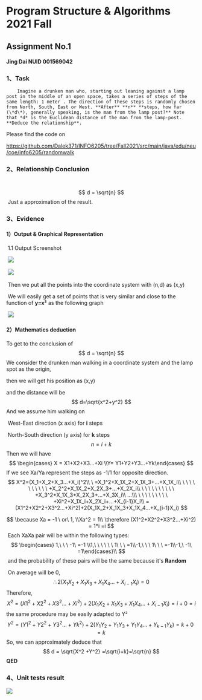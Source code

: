 # Program Structure & Algorithms 2021 Fall

## Assignment No.1

#### Jing Dai NUID 001569042



### 1、Task

 		Imagine a drunken man who, starting out leaning against a lamp post in the middle of an open space, takes a series of steps of the same length: 1 meter . The direction of these steps is randomly chosen from North, South, East or West. **After** **n** **steps, how far (\*d\*), generally speaking, is the man from the lamp post?** Note that *d* is the Euclidean distance of the man from the lamp-post. **Deduce the relationship**.

Please find the code on

https://github.com/Dalek371/INFO6205/tree/Fall2021/src/main/java/edu/neu/coe/info6205/randomwalk

### 2、Relationship Conclusion

​		
$$
d = \sqrt{n}
$$
​		Just a approximation of the result.

### 3、Evidence

#### 		1）Output & Graphical Representation

​				1.1 Output Screenshot

​				![](C:\Users\Administrator\Desktop\courses\info6205\1.PNG)

​				![](C:\Users\Administrator\Desktop\courses\info6205\2.PNG)

​				Then we put all the points into the coordinate system with (n,d) as (x,y)

​				We will easily get a set of points that is very similar and close to the function of **y=x²** as the following graph

​				![](C:\Users\Administrator\Desktop\courses\info6205\捕获.PNG)



#### 		2）Mathematics deduction

To get to the conclusion of 
$$
d = \sqrt{n}
$$
We consider the drunken man walking in a coordinate system and the lamp spot as the origin, 

then we will get his position as (x,y)

and the distance will be 
$$
d=\sqrt{x^2+y^2}
$$
And we assume him walking on

​					West-East direction          (x axis) for **i** steps

​					North-South direction     (y axis) for **k** steps
$$
n = i+k
$$
Then we will have 
$$
\begin{cases} X = X1+X2+X3...+Xi \\Y= Y1+Y2+Y3...+Yk\end{cases}
$$
If we see Xa/Ya represent the steps as -1/1 for opposite direction.
$$
X^2=(X_1+X_2+X_3...+X_i)^2\\
\   =X_1^2+X_1X_2+X_1X_3+...+X_1X_i\\
\ \ \ \ \ \ \ \ \ \ +X_2^2+X_1X_2+X_2X_3+...+X_2X_i\\
\ \ \ \ \ \ \ \ \ \ +X_3^2+X_1X_3+X_2X_3+...+X_3X_i\\
...\\\ \ \ \ \ \ \ \ \ \ +Xi^2+X_1X_i+X_2X_i+...+X_{i-1}X_i\\
=(X1^2+X2^2+X3^2...+Xi^2)+2(X_1X_2+X_1X_3+X_1X_4...+X_{i-1}X_i)
$$

$$
\because Xa = -1 \ or\  1, \\Xa^2  = 1\\
\therefore (X1^2+X2^2+X3^2...+Xi^2) = 1*i =i
$$
​				Each XaXa pair will be within the following types:
$$
\begin{cases} 1,\ \ \ -1\ =-1 \\1,\ \ \ \ \ \ 1\ \ \ =1\\-1,\ \ \ 1\ \ \ =-1\\-1,\ -1\ =1\end{cases}\\
$$
​				and the probability of these pairs will be the same because it's **Random**

​				On average will be 0,
$$
\therefore 2(X_1X_2+X_1X_3+X_1X_4...+X_{i-1}X_i) =0
$$
​				Therefore,
$$
X^2=(X1^2+X2^2+X3^2...+Xi^2)+2(X_1X_2+X_1X_3+X_1X_4...+X_{i-1}X_i)=i+0 =i
$$
​				the same procedure may be easily adapted to Y²
$$
Y^2=(Y1^2+Y2^2+Y3^2...+Yk^2)+2(Y_1Y_2+Y_1Y_3+Y_1Y_4...+Y_{k-1}Y_k)=k+0 =k
$$
So, we can approximately deduce that 
$$
d = \sqrt{X^2 +Y^2} =\sqrt{i+k}=\sqrt{n}
$$
**QED**

### 4、Unit tests result

![](C:\Users\Administrator\Desktop\courses\info6205\test.PNG)